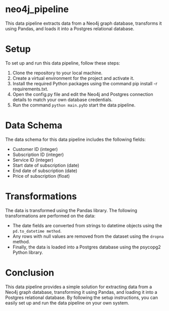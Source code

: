 # neo4j_pipeline

This data pipeline extracts data from a Neo4j graph database, transforms it using Pandas, and loads it into a Postgres relational database.

# Setup
To set up and run this data pipeline, follow these steps:

1. Clone the repository to your local machine.
2. Create a virtual environment for the project and activate it.
3. Install the required Python packages using the command pip install -r requirements.txt.
4. Open the config.py file and edit the Neo4j and Postgres connection details to match your own database credentials.
5. Run the command ` python main.py `to start the data pipeline.

# Data Schema
The data schema for this data pipeline includes the following fields:

* Customer ID (integer)
* Subscription ID (integer)
* Service ID (integer)
* Start date of subscription (date)
* End date of subscription (date)
* Price of subscription (float)

# Transformations
The data is transformed using the Pandas library. The following transformations are performed on the data:

- The date fields are converted from strings to datetime objects using the` pd.to_datetime method`.
- Any rows with null values are removed from the dataset using the `dropna` method.
- Finally, the data is loaded into a Postgres database using the psycopg2 Python library.
# Conclusion
This data pipeline provides a simple solution for extracting data from a Neo4j graph database, transforming it using Pandas, and loading it into a Postgres relational database. By following the setup instructions, you can easily set up and run the data pipeline on your own system.
